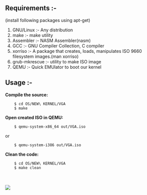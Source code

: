## Requirements :-

(install following packages using apt-get)<br/>
1) GNU/Linux :-  Any distribution<br/>
2) make :- make utility<br/>
3) Assembler :-  NASM Assembler(nasm)<br/>
4) GCC :-  GNU Compiler Collection, C compiler<br/>
5) xorriso :-  A package that creates, loads, manipulates ISO 9660 filesystem images.(man xorriso)<br/>
6) grub-mkrescue :- utility to make ISO image<br/>
7) QEMU :-  Quick EMUlator to boot our kernel<br/>


## Usage :-<br/>

**Compile the source:**
```
	$ cd OS/NEW\ KERNEL/VGA
	$ make
```

**Open created ISO in QEMU:**
```
	$ qemu-system-x86_64 out/VGA.iso
```
or
```
	$ qemu-system-i386 out/VGA.iso
```
**Clean the code:**
```
	$ cd OS/NEW\ KERNEL/VGA
	$ make clean
```

<br/>
<br/>
<img src="https://raw.githubusercontent.com/pritamzope/OS/master/NEW%20KERNEL/VGA/kernel_vga.png"/>

